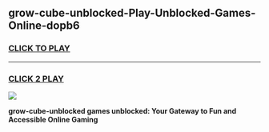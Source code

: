 
## grow-cube-unblocked-Play-Unblocked-Games-Online-dopb6
<h3>
<a href="https://premium76.site?title=grow-cube-unblocked&ref=25A">CLICK TO PLAY</a></h3>
<hr>

<h3>
<a href="https://premium76.site?title=grow-cube-unblocked&ref=25A">CLICK 2 PLAY</a>
  
</h3>

<a href="https://premium76.site?title=grow-cube-unblocked&ref=25A"><img src="https://clearcache.store/games.png"></a>


**grow-cube-unblocked games unblocked: Your Gateway to Fun and Accessible Online Gaming**
